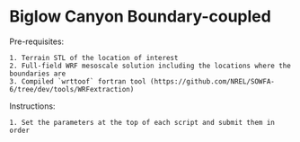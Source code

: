 # Biglow Canyon Boundary-coupled 

Pre-requisites:

    1. Terrain STL of the location of interest
    2. Full-field WRF mesoscale solution including the locations where the boundaries are
    3. Compiled `wrttoof` fortran tool (https://github.com/NREL/SOWFA-6/tree/dev/tools/WRFextraction)

Instructions:

    1. Set the parameters at the top of each script and submit them in order
